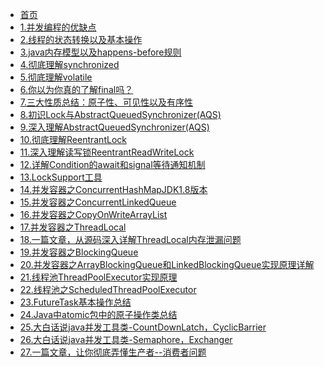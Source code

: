 * [首页](/)
* [1.并发编程的优缺点](01.并发编程的优缺点/并发编程的优缺点.md)
* [2.线程的状态转换以及基本操作](02.线程的状态转换以及基本操作/线程状态转换以及基本操作.md)
* [3.java内存模型以及happens-before规则](03.java内存模型以及happens-before规则/Java内存模型以及happens-before.md)
* [4.彻底理解synchronized](04.彻底理解synchronized/java关键字---synchronized.md)
* [5.彻底理解volatile](05.彻底理解volatile/java关键字---volatile.md)
* [6.你以为你真的了解final吗？](06.你以为你真的了解final吗？/java关键字--final.md)
* [7.三大性质总结：原子性、可见性以及有序性](07.三大性质总结：原子性、可见性以及有序性/三大性质总结：原子性、可见性以及有序性.md)
* [8.初识Lock与AbstractQueuedSynchronizer(AQS)](08.初识Lock与AbstractQueuedSynchronizer(AQS)/初识Lock与AbstractQueuedSynchronizer(AQS).md)
* [9.深入理解AbstractQueuedSynchronizer(AQS)](09.深入理解AbstractQueuedSynchronizer(AQS)/深入理解AbstractQueuedSynchronizer(AQS).md)
* [10.彻底理解ReentrantLock](10.彻底理解ReentrantLock/彻底理解ReentrantLock.md)
* [11.深入理解读写锁ReentrantReadWriteLock](11.深入理解读写锁ReentrantReadWriteLock/深入理解读写锁ReentrantReadWriteLock.md)
* [12.详解Condition的await和signal等待通知机制](12.详解Condition的await和signal等待通知机制/详解Condition的await和signal等待通知机制.md)
* [13.LockSupport工具](13.LockSupport工具/LockSupport工具.md)
* [14.并发容器之ConcurrentHashMapJDK1.8版本](14.并发容器之ConcurrentHashMap(JDK%201.8版本)/并发容器之ConcurrentHashMap(JDK%201.8版本).md)
* [15.并发容器之ConcurrentLinkedQueue](15.并发容器之ConcurrentLinkedQueue/并发容器之ConcurrentLinkedQueue.md)
* [16.并发容器之CopyOnWriteArrayList](16.并发容器之CopyOnWriteArrayList/并发容器之CopyOnWriteArrayList.md)
* [17.并发容器之ThreadLocal](17.并发容器之ThreadLocal/并发容器之ThreadLocal.md)
* [18.一篇文章，从源码深入详解ThreadLocal内存泄漏问题](18.一篇文章，从源码深入详解ThreadLocal内存泄漏问题/一篇文章，从源码深入详解ThreadLocal内存泄漏问题.md)
* [19.并发容器之BlockingQueue](19.并发容器之BlockingQueue/并发容器之BlockingQueue.md)
* [20.并发容器之ArrayBlockingQueue和LinkedBlockingQueue实现原理详解](20.并发容器之ArrayBlockingQueue和LinkedBlockingQueue实现原理详解/并发容器之ArrayBlockingQueue和LinkedBlockingQueue实现原理详解.md)
* [21.线程池ThreadPoolExecutor实现原理](21.线程池ThreadPoolExecutor实现原理/线程池ThreadPoolExecutor实现原理.md)
* [22.线程池之ScheduledThreadPoolExecutor](22.线程池之ScheduledThreadPoolExecutor/线程池之ScheduledThreadPoolExecutor.md)
* [23.FutureTask基本操作总结](23.FutureTask基本操作总结/FutureTask基本操作总结.md)
* [24.Java中atomic包中的原子操作类总结](24.Java中atomic包中的原子操作类总结/Java中atomic包中的原子操作类总结.md)
* [25.大白话说java并发工具类-CountDownLatch，CyclicBarrier](25.大白话说java并发工具类-CountDownLatch，CyclicBarrier/大白话说java并发工具类-CountDownLatch，CyclicBarrier.md)
* [26.大白话说java并发工具类-Semaphore，Exchanger](26.大白话说java并发工具类-Semaphore，Exchanger/大白话说java并发工具类-Semaphore，Exchanger.md)
* [27.一篇文章，让你彻底弄懂生产者--消费者问题](27.一篇文章，让你彻底弄懂生产者--消费者问题/一篇文章，让你彻底弄懂生产者--消费者问题.md)
